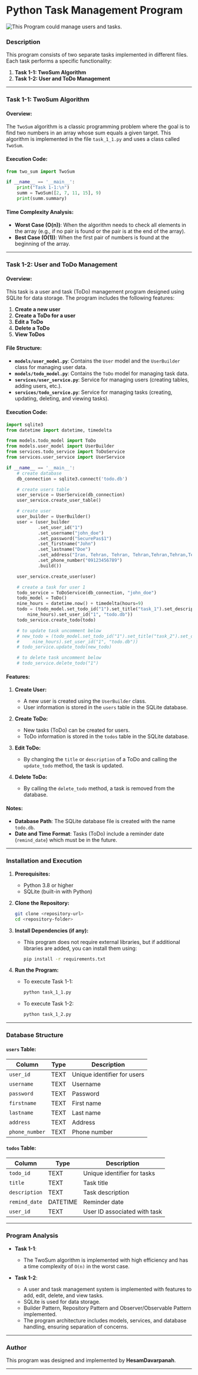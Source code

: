 # Python Task Management Program

![This Program could manage users and tasks.](./algorithm.png "Python Task Management Program")
### Description

This program consists of two separate tasks implemented in different files. Each task performs a specific functionality:

1. **Task 1-1: TwoSum Algorithm**
2. **Task 1-2: User and ToDo Management**

---

### Task 1-1: TwoSum Algorithm

#### Overview:

The `TwoSum` algorithm is a classic programming problem where the goal is to find two numbers in an array whose sum equals a given target. This algorithm is implemented in the file `task_1_1.py` and uses a class called `TwoSum`.

#### Execution Code:

```python
from two_sum import TwoSum

if __name__ == '__main__':
    print("Task 1-1:\n")
    summ = TwoSum([2, 7, 11, 15], 9)
    print(summ.summary)
```

#### Time Complexity Analysis:

- **Worst Case (O(n))**: When the algorithm needs to check all elements in the array (e.g., if no pair is found or the pair is at the end of the array).
- **Best Case (O(1))**: When the first pair of numbers is found at the beginning of the array.

---

### Task 1-2: User and ToDo Management

#### Overview:

This task is a user and task (ToDo) management program designed using SQLite for data storage. The program includes the following features:

1. **Create a new user**
2. **Create a ToDo for a user**
3. **Edit a ToDo**
4. **Delete a ToDo**
5. **View ToDos**

#### File Structure:

- **`models/user_model.py`**: Contains the `User` model and the `UserBuilder` class for managing user data.
- **`models/todo_model.py`**: Contains the `ToDo` model for managing task data.
- **`services/user_service.py`**: Service for managing users (creating tables, adding users, etc.).
- **`services/todo_service.py`**: Service for managing tasks (creating, updating, deleting, and viewing tasks).

#### Execution Code:

```python
import sqlite3
from datetime import datetime, timedelta

from models.todo_model import ToDo
from models.user_model import UserBuilder
from services.todo_service import ToDoService
from services.user_service import UserService

if __name__ == '__main__':
    # create database
    db_connection = sqlite3.connect('todo.db')

    # create users table
    user_service = UserService(db_connection)
    user_service.create_user_table()

    # create user
    user_builder = UserBuilder()
    user = (user_builder
            .set_user_id("1")
            .set_username("john_doe")
            .set_password("SecurePas$1")
            .set_firstname("John")
            .set_lastname("Doe")
            .set_address("Iran, Tehran, Tehran, Tehran,Tehran,Tehran,Tehran,")
            .set_phone_number("09123456789")
            .build())

    user_service.create_user(user)

    # create a task for user 1
    todo_service = ToDoService(db_connection, "john_doe")
    todo_model = ToDo()
    nine_hours = datetime.now() + timedelta(hours=9)
    todo = (todo_model.set_todo_id("1").set_title("task_1").set_description("this_is_test").set_remind_date(
        nine_hours).set_user_id("1", "todo.db"))
    todo_service.create_todo(todo)

    # to update task uncomment below
    # new_todo = (todo_model.set_todo_id("1").set_title("task_2").set_description("this_is_test2").set_remind_date(
    #     nine_hours).set_user_id("1", "todo.db"))
    # todo_service.update_todo(new_todo)

    # to delete task uncomment below
    # todo_service.delete_todo("1")
```

#### Features:

1. **Create User:**
   - A new user is created using the `UserBuilder` class.
   - User information is stored in the `users` table in the SQLite database.

2. **Create ToDo:**
   - New tasks (ToDo) can be created for users.
   - ToDo information is stored in the `todos` table in the SQLite database.

3. **Edit ToDo:**
   - By changing the `title` or `description` of a ToDo and calling the `update_todo` method, the task is updated.

4. **Delete ToDo:**
   - By calling the `delete_todo` method, a task is removed from the database.

#### Notes:

- **Database Path**: The SQLite database file is created with the name `todo.db`.
- **Date and Time Format**: Tasks (ToDo) include a reminder date (`remind_date`) which must be in the future.

---

### Installation and Execution

1. **Prerequisites:**
   - Python 3.8 or higher
   - SQLite (built-in with Python)

2. **Clone the Repository:**

   ```bash
   git clone <repository-url>
   cd <repository-folder>
   ```

3. **Install Dependencies (if any):**
   - This program does not require external libraries, but if additional libraries are added, you can install them using:
     ```bash
     pip install -r requirements.txt
     ```

4. **Run the Program:**
   - To execute Task 1-1:
     ```bash
     python task_1_1.py
     ```
   - To execute Task 1-2:
     ```bash
     python task_1_2.py
     ```

---

### Database Structure

#### `users` Table:

| Column          | Type      | Description                  |
|------------------|-----------|------------------------------|
| `user_id`        | TEXT      | Unique identifier for users  |
| `username`       | TEXT      | Username                    |
| `password`       | TEXT      | Password                    |
| `firstname`      | TEXT      | First name                  |
| `lastname`       | TEXT      | Last name                   |
| `address`        | TEXT      | Address                     |
| `phone_number`   | TEXT      | Phone number                |

#### `todos` Table:

| Column          | Type      | Description                  |
|------------------|-----------|------------------------------|
| `todo_id`        | TEXT      | Unique identifier for tasks  |
| `title`          | TEXT      | Task title                  |
| `description`    | TEXT      | Task description            |
| `remind_date`    | DATETIME  | Reminder date               |
| `user_id`        | TEXT      | User ID associated with task |

---

### Program Analysis

- **Task 1-1**:
  - The TwoSum algorithm is implemented with high efficiency and has a time complexity of `O(n)` in the worst case.

- **Task 1-2**:
  - A user and task management system is implemented with features to add, edit, delete, and view tasks.
  - SQLite is used for data storage.
  - Builder Pattern, Repository Pattern and Observer/Observable Pattern implemented.
  - The program architecture includes models, services, and database handling, ensuring separation of concerns.

---

### Author

This program was designed and implemented by **HesamDavarpanah**.

---